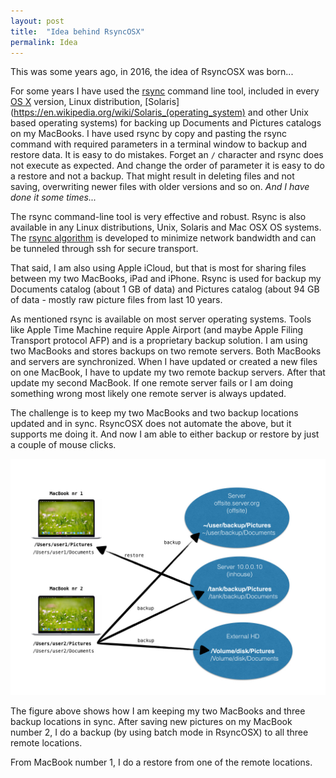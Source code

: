 ```yaml
---
layout: post
title:  "Idea behind RsyncOSX"
permalink: Idea
---
```


This was some years ago, in 2016, the idea of RsyncOSX was born...

For some years I have used the [rsync](https://en.wikipedia.org/wiki/Rsync) command line tool, included in every [OS X](https://en.wikipedia.org/wiki/OS_X) version, Linux distribution, [Solaris](https://en.wikipedia.org/wiki/Solaris_(operating_system) and other Unix based operating systems) for backing up Documents and Pictures catalogs on my MacBooks. I have used rsync by copy and pasting the rsync command with required parameters in a terminal window to backup and restore data. It is easy to do mistakes. Forget an `/` character and rsync does not execute as expected. And change the order of parameter it is easy to do a restore and not a backup. That might result in deleting files and not saving, overwriting newer files with older versions and so on. _And I have done it some times..._

The rsync command-line tool is very effective and robust. Rsync is also available in any Linux distributions, Unix, Solaris and Mac OSX OS systems. The [rsync algorithm](https://rsync.samba.org/tech_report/) is developed to minimize network bandwidth and can be tunneled through ssh for secure transport.

That said, I am also using Apple iCloud, but that is most for sharing files between my two MacBooks, iPad and iPhone. Rsync is used for backup my Documents catalog (about 1 GB of data) and Pictures catalog (about 94 GB of data - mostly raw picture files from last 10 years.

As mentioned rsync is available on most server operating systems. Tools like Apple Time Machine require Apple Airport (and maybe Apple Filing Transport protocol AFP) and is a proprietary backup solution. I am using two MacBooks and stores backups on two remote servers. Both MacBooks and servers are synchronized. When I have updated or created a new files on one MacBook, I have to update my two remote backup servers. After that update my second MacBook. If one remote server fails or I am doing something wrong most likely one remote server is always updated.

The challenge is to keep my two MacBooks and two backup locations updated and in sync. RsyncOSX does not automate the above, but it supports me doing it. And now I am able to either backup or restore by just a couple of mouse clicks.

![New configurations](/images/RsyncOSX/master/nas/nas1.jpeg)

The figure above shows how I am keeping my two MacBooks and three backup locations in sync. After saving new pictures on my MacBook number 2, I do a backup (by using batch mode in RsyncOSX) to all three remote locations.

From MacBook number 1, I do a restore from one of the remote locations.
